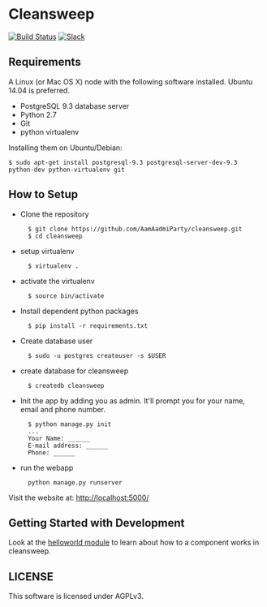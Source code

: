 Cleansweep
==========

[![Build Status](https://travis-ci.org/AamAadmiParty/cleansweep.svg?branch=master)](https://travis-ci.org/AamAadmiParty/cleansweep)
[![Slack](http://cleansweep-slack.herokuapp.com/badge.svg)](http://cleansweep-slack.herokuapp.com)

Requirements
------------

A Linux (or Mac OS X) node with the following software installed. Ubuntu 14.04 is preferred.

* PostgreSQL 9.3 database server
* Python 2.7
* Git
* python virtualenv

Installing them on Ubuntu/Debian:

    $ sudo apt-get install postgresql-9.3 postgresql-server-dev-9.3 python-dev python-virtualenv git


How to Setup
------------

* Clone the repository

        $ git clone https://github.com/AamAadmiParty/cleansweep.git
        $ cd cleansweep

* setup virtualenv

        $ virtualenv . 

* activate the virtualenv

        $ source bin/activate

* Install dependent python packages

        $ pip install -r requirements.txt

* Create database user
        
        $ sudo -u postgres createuser -s $USER

* create database for cleansweep
    
        $ createdb cleansweep 

* Init the app by adding you as admin. It'll prompt you for your name, email 
  and phone number.

        $ python manage.py init
        ...
        Your Name: ______
        E-mail address: ______
        Phone: ______
    
* run the webapp

        python manage.py runserver

Visit the website at:
<http://localhost:5000/>

Getting Started with Development
--------------------------------

Look at the [helloworld module][] to learn about how to a component works in
cleansweep.

[helloworld module]: https://github.com/AamAadmiParty/cleansweep/tree/master/cleansweep/helloworld

LICENSE
-------

This software is licensed under AGPLv3.

